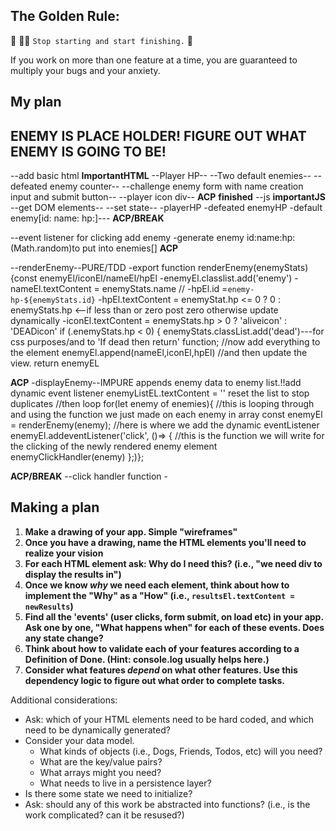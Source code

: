 ## The Golden Rule:

🦸 🦸‍♂️ `Stop starting and start finishing.` 🏁

If you work on more than one feature at a time, you are guaranteed to multiply your bugs and your anxiety.

## My plan

## ENEMY IS PLACE HOLDER! FIGURE OUT WHAT ENEMY IS GOING TO BE!

--add basic html
**ImportantHTML**
--Player HP--
--Two default enemies--
--defeated enemy counter--
--challenge enemy form with name creation input and submit button--
--player icon div--
**ACP**
**finished**
--js
**importantJS**
--get DOM elements--
--set state--
-playerHP
-defeated enemyHP
-default enemy[id: name: hp:]---
**ACP/BREAK**

--event listener for clicking add enemy
-generate enemy id:name:hp:(Math.random)to put into enemies[]
**ACP**

--renderEnemy--PURE/TDD
-export function renderEnemy(enemyStats) {const enemyEl/iconEl/nameEl/hpEl 
-enemyEl.classlist.add('enemy') 
-nameEl.textContent = enemyStats.name 
//
-hpEl.id =`enemy-hp-${enemyStats.id}`
-hpEl.textContent = enemyStat.hp <= 0 ? 0 : enemyStats.hp <--if less than or zero post zero otherwise update dynamically
-iconEl.textContent = enemyStats.hp > 0 ? 'aliveicon' : 'DEADicon'
if (.enemyStats.hp < 0) {
enemyStats.classList.add('dead')---for css purposes/and to 'If dead then return' function;
//now add everything to the element
enemyEl.append(nameEl,iconEl,hpEl)
//and then update the view.
return enemyEL

**ACP**
-displayEnemy--IMPURE appends enemy data to enemy list.!!add dynamic event listener
enemyListEL.textContent = '' reset the list to stop duplicates
//then loop
for(let enemy of enemies){
//this is looping through and using the function we just made on each enemy in array
const enemyEl =  renderEnemy(enemy);
//here is where we add the dynamic eventListener
enemyEl.addeventListener('click',  ()=>  {
 //this is the function we will write for the clicking of the newly rendered enemy element
  enemyClickHandler(enemy)
};)};

**ACP/BREAK**
--click handler function -

## Making a plan

1. **Make a drawing of your app. Simple "wireframes"**
1. **Once you have a drawing, name the HTML elements you'll need to realize your vision**
1. **For each HTML element ask: Why do I need this? (i.e., "we need div to display the results in")**
1. **Once we know _why_ we need each element, think about how to implement the "Why" as a "How" (i.e., `resultsEl.textContent = newResults`)**
1. **Find all the 'events' (user clicks, form submit, on load etc) in your app. Ask one by one, "What happens when" for each of these events. Does any state change?**
1. **Think about how to validate each of your features according to a Definition of Done. (Hint: console.log usually helps here.)**
1. **Consider what features _depend_ on what other features. Use this dependency logic to figure out what order to complete tasks.**

Additional considerations:

-   Ask: which of your HTML elements need to be hard coded, and which need to be dynamically generated?
-   Consider your data model.
    -   What kinds of objects (i.e., Dogs, Friends, Todos, etc) will you need?
    -   What are the key/value pairs?
    -   What arrays might you need?
    -   What needs to live in a persistence layer?
-   Is there some state we need to initialize?
-   Ask: should any of this work be abstracted into functions? (i.e., is the work complicated? can it be resused?)
